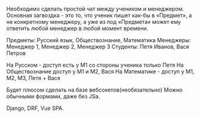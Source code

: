 Необходимо сделать простой чат между учеником и менеджером.
Основная загвоздка - это то, что ученик пишет как-бы в «Предмет», а не конкретному менеджеру, а уже из под «Предмета» может ему ответить любой менеджер в любой момент времени.

Предметы: Русский язык, Обществознание, Математика
Менеджеры: Менеджер 1, Менеджер 2, Менеджер 3
Студенты: Петя Иванов, Вася Петров

На Русском - доступ есть у М1 со стороны ученика только Петя
На Обществознание доступ у М1 и М2, Вася
На Математике - доступ у М1, М2, М3, Петя + Вася

Будет плюсом сделать на базе вебсокетов(необязательно)
Можно обычными формами, даже без JSa. 

Django, DRF, Vue SPA.
